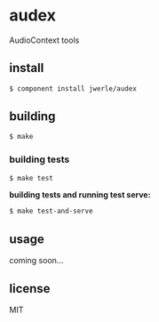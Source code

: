 audex
=====

AudioContext tools

## install

```sh
$ component install jwerle/audex
```

## building

```sh
$ make
```

### building tests

```sh
$ make test
```

**building tests and running test serve:**

```sh
$ make test-and-serve
```

## usage

coming soon...

## license

MIT
